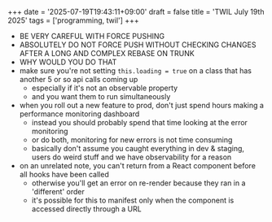 +++
date = '2025-07-19T19:43:11+09:00'
draft = false
title = 'TWIL July 19th 2025'
tags = ['programming, twil']
+++

- BE VERY CAREFUL WITH FORCE PUSHING
- ABSOLUTELY DO NOT FORCE PUSH WITHOUT CHECKING CHANGES AFTER A LONG AND COMPLEX REBASE ON TRUNK
- WHY WOULD YOU DO THAT
- make sure you're not setting `this.loading = true` on a class that has another 5 or so api calls coming up
  - especially if it's not an observable property
  - and you want them to run simultaneously
- when you roll out a new feature to prod, don't just spend hours making a performance monitoring dashboard
  - instead you should probably spend that time looking at the error monitoring
  - or do both, monitoring for new errors is not time consuming
  - basically don't assume you caught everything in dev & staging, users do weird stuff and we have observability for a reason
- on an unrelated note, you can't return from a React component before all hooks have been called
  - otherwise you'll get an error on re-render because they ran in a 'different' order
  - it's possible for this to manifest only when the component is accessed directly through a URL
